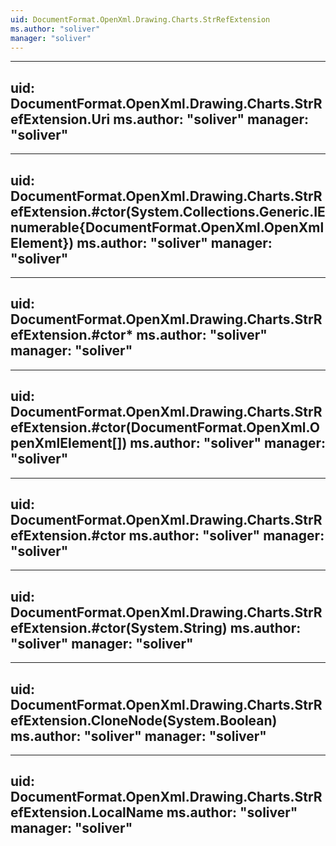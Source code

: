 ```yaml
---
uid: DocumentFormat.OpenXml.Drawing.Charts.StrRefExtension
ms.author: "soliver"
manager: "soliver"
---
```


---
uid: DocumentFormat.OpenXml.Drawing.Charts.StrRefExtension.Uri
ms.author: "soliver"
manager: "soliver"
---

---
uid: DocumentFormat.OpenXml.Drawing.Charts.StrRefExtension.#ctor(System.Collections.Generic.IEnumerable{DocumentFormat.OpenXml.OpenXmlElement})
ms.author: "soliver"
manager: "soliver"
---

---
uid: DocumentFormat.OpenXml.Drawing.Charts.StrRefExtension.#ctor*
ms.author: "soliver"
manager: "soliver"
---

---
uid: DocumentFormat.OpenXml.Drawing.Charts.StrRefExtension.#ctor(DocumentFormat.OpenXml.OpenXmlElement[])
ms.author: "soliver"
manager: "soliver"
---

---
uid: DocumentFormat.OpenXml.Drawing.Charts.StrRefExtension.#ctor
ms.author: "soliver"
manager: "soliver"
---

---
uid: DocumentFormat.OpenXml.Drawing.Charts.StrRefExtension.#ctor(System.String)
ms.author: "soliver"
manager: "soliver"
---

---
uid: DocumentFormat.OpenXml.Drawing.Charts.StrRefExtension.CloneNode(System.Boolean)
ms.author: "soliver"
manager: "soliver"
---

---
uid: DocumentFormat.OpenXml.Drawing.Charts.StrRefExtension.LocalName
ms.author: "soliver"
manager: "soliver"
---
